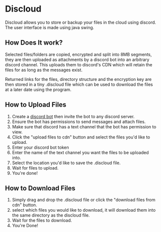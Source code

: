 # Discloud

Discloud allows you to store or backup your files in the cloud using discord.
The user interface is made using java swing.

## How Does It work?

Selected files/folders are copied, encrypted and split into 8MB segments, they are then uploaded as attachments by a
discord bot into an arbitrary discord channel. This uploads them to discord's CDN which will retain the files for as
long as the messages exist.

Returned links for the files, directory structure and the encryption key are then stored in a tiny .discloud file which
can be used to download the files at a later date using the program.

## How to Upload Files

1. Create a [discord bot](https://discordpy.readthedocs.io/en/stable/discord.html) then invite the bot to any discord
   server.
2. Ensure the bot has permissions to send messages and attach files.
3. Make sure that discord has a text channel that the bot has permission to view.
3. Click the "upload files to cdn" button and select the files you'd like to upload.
4. Enter your discord bot token
5. Enter the name of the text channel you want the files to be uploaded into.
6. Select the location you'd like to save the .discloud file.
7. Wait for files to upload.
8. You're done!

## How to Download Files

1. Simply drag and drop the .discloud file or click the "download files from cdn" button.
2. select which files you would like to download, it will download them into the same directory as the discloud file.
3. Wait for the files to download.
4. You're Done!